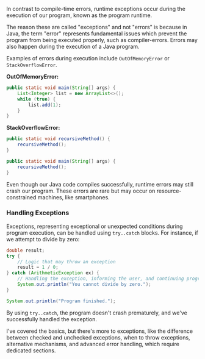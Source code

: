 In contrast to compile-time errors, runtime exceptions occur during the execution 
of our program, known as the program runtime.

The reason these are called "exceptions" and not "errors" is because in Java, the term "error" represents fundamental issues 
which prevent the program from being executed properly, such as compiler-errors. Errors may also happen during the execution 
of a Java program.

Examples of
errors during execution include `OutOfMemoryError` or `StackOverflowError`.

**OutOfMemoryError:**
```java
public static void main(String[] args) {
    List<Integer> list = new ArrayList<>();
    while (true) {
        list.add(1);
    }
}
```

**StackOverflowError:**
```java
public static void recursiveMethod() {
    recursiveMethod();
}

public static void main(String[] args) {
    recursiveMethod();
}
```

Even though our Java code compiles successfully, runtime errors may still crash our program. These errors are rare but may occur on resource-constrained machines, like smartphones.

### Handling Exceptions
Exceptions, representing exceptional or unexpected conditions during program execution, can be handled using `try..catch` 
blocks. For instance, if we attempt to divide by zero:

```java
double result;
try {
    // Logic that may throw an exception
    result = 1 / 0;
} catch (ArithmeticException ex) {
    // Handling the exception, informing the user, and continuing program execution
    System.out.println("You cannot divide by zero.");
}

System.out.println("Program finished.");
```

By using `try..catch`, the program doesn't crash prematurely, and we've successfully handled the exception.

I've covered the basics, but there's more to exceptions, like the difference between checked and unchecked exceptions, 
when to throw exceptions, alternative mechanisms, and advanced error handling, which require dedicated sections.